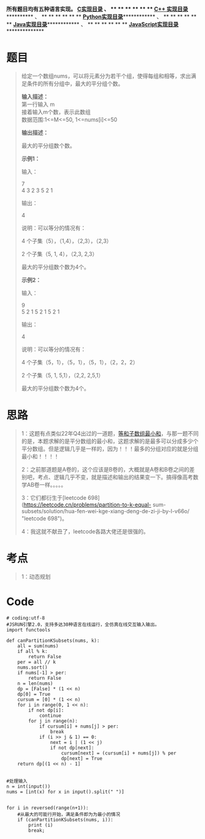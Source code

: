 **所有题目均有五种语言实现。
**[C实现目录](https://renjie.blog.csdn.net/article/details/129190260 "C实现目录")** 、
** ** ** ** ** ** **[C++
实现目录](https://blog.csdn.net/misayaaaaa/category_12036814.html "C++
实现目录")************** 、 ** ** ** ** ** **
**[Python实现目录](https://blog.csdn.net/misayaaaaa/category_12111005.html
"Python实现目录")************** 、 ** ** ** ** ** **
**[Java实现目录](https://blog.csdn.net/misayaaaaa/category_12111006.html
"Java实现目录")************** 、 ** ** ** ** ** **
**[JavaScript实现目录](https://blog.csdn.net/misayaaaaa/category_12199270.html
"JavaScript实现目录")****************

# 题目

> 给定一个数组nums，可以将元素分为若干个组，使得每组和相等，求出满足条件的所有分组中，最大的平分组个数。
>
> **输入描述：**  
>  第一行输入 m  
>  接着输入m个数，表示此数组  
>  数据范围:1<=M<=50, 1<=nums[i]<=50
>
> **输出描述：**
>
> 最大的平分组数个数。
>
> **示例1：**
>
> 输入：
>
> 7  
>  4 3 2 3 5 2 1
>
> 输出：
>
> 4
>
> 说明：可以等分的情况有：
>
> 4 个子集（5），（1,4），（2,3），（2,3）
>
> 2 个子集（5, 1, 4），（2,3, 2,3）
>
> 最大的平分组数个数为4个。
>
> **示例2：**
>
> 输入：
>
> 9  
>  5 2 1 5 2 1 5 2 1
>
> 输出：
>
> 4
>
> 说明：可以等分的情况有：
>
> 4 个子集（5，1），（5，1），（5，1），（2，2，2）
>
> 2 个子集（5, 1, 5,1），（2,2, 2,5,1）
>
> 最大的平分组数个数为4个。

# 思路

>
> 1：这题有点类似22年Q4出过的一道题，[等和子数组最小和](https://renjie.blog.csdn.net/article/details/128062049
> "等和子数组最小和")，与那一题不同的是，本题求解的是平分数组的最小和，这题求解的是最多可以分成多少个平分数组。但是逻辑几乎是一样的，因为！！！最多的分组对应的就是分组最小和！！！！
>
>
> 2：之前那道题是A卷的，这个应该是B卷的，大概就是A卷和B卷之间的差别吧，考点、逻辑几乎不变，就是描述和输出的结果变一下。搞得像高考数学AB卷一样。。。。。
>
> 3：它们都衍生于[leetcode 698](https://leetcode.cn/problems/partition-to-k-equal-
> sum-subsets/solution/hua-fen-wei-kge-xiang-deng-de-zi-ji-by-l-v66o/
> "leetcode 698")。
>
> 4：我这就不献丑了，leetcode各路大佬还是很强的。  
>

# 考点

> 1：动态规划

# Code

    
    
    # coding:utf-8
    #JSRUN引擎2.0，支持多达30种语言在线运行，全仿真在线交互输入输出。 
    import functools
     
    def canPartitionKSubsets(nums, k):
        all = sum(nums)
        if all % k:
            return False
        per = all // k
        nums.sort()
        if nums[-1] > per:
            return False
        n = len(nums)
        dp = [False] * (1 << n)
        dp[0] = True
        cursum = [0] * (1 << n)
        for i in range(0, 1 << n):
            if not dp[i]:
                continue
            for j in range(n):
                if cursum[i] + nums[j] > per:
                    break
                if (i >> j & 1) == 0:
                    next = i | (1 << j)
                    if not dp[next]:
                        cursum[next] = (cursum[i] + nums[j]) % per
                        dp[next] = True
        return dp[(1 << n) - 1]
     
     
    #处理输入
    n = int(input())
    nums = [int(x) for x in input().split(" ")]
     
     
    for i in reversed(range(n+1)):
        #从最大的可能行开始，满足条件即为为最小的情况
        if (canPartitionKSubsets(nums, i)):
            print (i)
            break;
     

